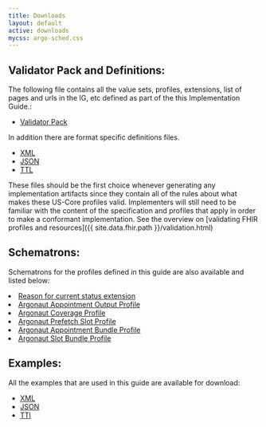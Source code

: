 ```yaml
---
title: Downloads
layout: default
active: downloads
mycss: argo-sched.css
---
```


## Validator Pack and Definitions:

The following file contains all the value sets, profiles, extensions, list of pages and urls in the IG, etc defined as part of the this Implementation Guide.:

- [Validator Pack](validator.pack)

In addition there are format specific definitions files.
- [XML](definitions.xml.zip)
- [JSON](definitions.json.zip)
- [TTL](definitions.ttl.zip)

These files should be the first choice whenever generating any implementation artifacts since they contain all of the rules about what makes these US-Core profiles valid. Implementers will still need to be familiar with the content of the specification and profiles that apply in order to make a conformant implementation.  See the overview on [validating FHIR profiles and resources]({{ site.data.fhir.path }}/validation.html)

## Schematrons:

Schematrons for the profiles defined in this guide are also available and listed below:

<li><a href="extension-status-reason.sch">Reason for current status extension</a></li>
<li><a href="appt-output.sch">Argonaut Appointment Output Profile</a></li>
<li><a href="argo-coverage.sch">Argonaut Coverage Profile</a></li>
<li><a href="prefetch-slot.sch">Argonaut Prefetch Slot Profile</a></li>
<li><a href="avail-bundle.sch">Argonaut Appointment  Bundle Profile</a></li>
<li><a href="slot-bundle.sch">Argonaut Slot Bundle Profile</a></li>

## Examples:

All the examples that are used in this guide are available for download:

- [XML](examples.xml.zip)
- [JSON](examples.json.zip)
- [TTl](examples.ttl.zip)

<br />
